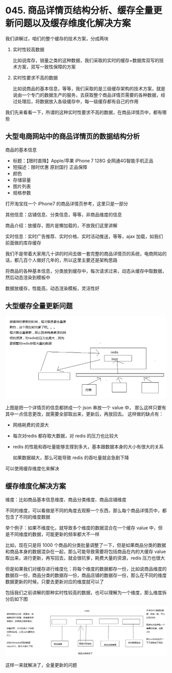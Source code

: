 # 045. 商品详情页结构分析、缓存全量更新问题以及缓存维度化解决方案

我们讲解过，咱们的整个缓存的技术方案，分成两块

1. 实时性较高数据

    比如说库存，销量之类的这种数据，我们采取的实时的缓存+数据库双写的技术方案，双写一致性保障的方案

2. 实时性要求不高的数据

    比如说商品的基本信息，等等，我们采取的是三级缓存架构的技术方案，就是说由一个专门的数据生产的服务，去获取整个商品详情页需要的各种数据，经过处理后，将数据放入各级缓存中，每一级缓存都有自己的作用

我们先来看看一下，所谓的这种实时性要求不高的数据，在商品详情页中，都有哪些

## 大型电商网站中的商品详情页的数据结构分析

商品的基本信息

- 标题：【限时直降】Apple/苹果 iPhone 7 128G 全网通4G智能手机正品
- 短描述：限时优惠 原封国行 正品保障
- 颜色
- 存储容量
- 图片列表
- 规格参数

打开淘宝找一个 iPhone7 的商品详情页参考，这里只是一部分

其他信息：店铺信息、分类信息，等等，非商品维度的信息

商品介绍：放缓存，图片是懒加载的，不放我们这里讲解

实时信息：实时广告推荐、实时价格、实时活动推送，等等，ajax 加载，如我们前面做的库存缓存

我们不是带着大家用几十讲的时间去做一套完整的商品详情页的系统，电商网站的话，都几百个人做好几年的，所以这里主要还是架构思路

将商品的各种基本信息，分类放到缓存中，每次请求过来，动态从缓存中取数据，然后动态渲染到模板中

数据放缓存，性能高，动态渲染模板，灵活性好

## 大型缓存全量更新问题
![](assets/markdown-img-paste-20190406222115741.png)

上图是把一个详情页的信息都拼成一个 json 串放一个 value 中，
那么这样只要有其中一点信息更改，就需要全部取出来，更新后，再放回去。
这样做的缺点有：

- 网络耗费的资源大
- 每次对redis 都存取大数据，对 redis 的压力也比较大
- redis 的性能和吞吐量能够支撑到多大，基本跟数据本身的大小有很大的关系

    如果数据越大，那么可能导致 redis 的吞吐量就会急剧下降

可以使用缓存维度化来解决
## 缓存维度化解决方案
维度：比如商品基本信息维度、商品分类维度、商品店铺维度

不同的维度，可以看做是不同的角度去观察一个东西，那么每个商品详情页中，都包含了不同的维度数据

举个例子：如果不维度化，就导致多个维度的数据混合在一个缓存 value 中，但是不同维度的数据，可能更新的频率都大不一样

比如，现在只是将 1000 个商品的分类批量调整了一下，但是如果商品分类的数据和商品本身的数据混杂在一起，那么可能导致需要将包括商品在内的大缓存 value 取出来，进行更新，再写回去，就会很坑爹，耗费大量的资源，redis 压力也很大

但是如果我们对缓存进行维度化：将每个维度的数据都存一份，比如说商品维度的数据存一份，商品分类的数据存一份，商品店铺的数据存一份，那么在不同的维度数据更新的时候，只要去更新对应的维度就可以了

包括我们之前讲解的那种实时性较高的数据，也可以理解为一个维度，那么维度拆分后如下图

![](assets/markdown-img-paste-20190406222555527.png)

这样一来就解决了，全量更新的问题
